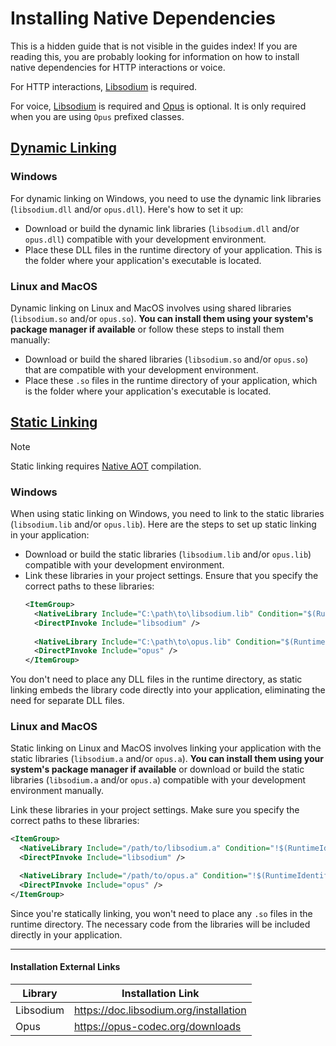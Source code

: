 # Installing Native Dependencies

This is a hidden guide that is not visible in the guides index! If you are reading this, you are probably looking for information on how to install native dependencies for HTTP interactions or voice.

For HTTP interactions, [Libsodium](https://doc.libsodium.org/installation) is required.

For voice, [Libsodium](https://doc.libsodium.org/installation) is required and [Opus](https://opus-codec.org/downloads) is optional. It is only required when you are using `Opus` prefixed classes.

## [Dynamic Linking](#tab/dynamic)

### Windows

For dynamic linking on Windows, you need to use the dynamic link libraries (`libsodium.dll` and/or `opus.dll`). Here's how to set it up:
- Download or build the dynamic link libraries (`libsodium.dll` and/or `opus.dll`) compatible with your development environment.
- Place these DLL files in the runtime directory of your application. This is the folder where your application's executable is located.

### Linux and MacOS

Dynamic linking on Linux and MacOS involves using shared libraries (`libsodium.so` and/or `opus.so`). **You can install them using your system's package manager if available** or follow these steps to install them manually:
- Download or build the shared libraries (`libsodium.so` and/or `opus.so`) that are compatible with your development environment.
- Place these `.so` files in the runtime directory of your application, which is the folder where your application's executable is located.

## [Static Linking](#tab/static)

> [!NOTE]
> Static linking requires [Native AOT](https://learn.microsoft.com/en-us/dotnet/core/deploying/native-aot) compilation.

### Windows

When using static linking on Windows, you need to link to the static libraries (`libsodium.lib` and/or `opus.lib`). Here are the steps to set up static linking in your application:
- Download or build the static libraries (`libsodium.lib` and/or `opus.lib`) compatible with your development environment.
- Link these libraries in your project settings. Ensure that you specify the correct paths to these libraries:
  ```xml
  <ItemGroup>
    <NativeLibrary Include="C:\path\to\libsodium.lib" Condition="$(RuntimeIdentifier.StartsWith('win'))" />
    <DirectPInvoke Include="libsodium" />
    
    <NativeLibrary Include="C:\path\to\opus.lib" Condition="$(RuntimeIdentifier.StartsWith('win'))" />
    <DirectPInvoke Include="opus" />
  </ItemGroup>
  ```

You don't need to place any DLL files in the runtime directory, as static linking embeds the library code directly into your application, eliminating the need for separate DLL files.

### Linux and MacOS

Static linking on Linux and MacOS involves linking your application with the static libraries (`libsodium.a` and/or `opus.a`). **You can install them using your system's package manager if available** or download or build the static libraries (`libsodium.a` and/or `opus.a`) compatible with your development environment manually.

Link these libraries in your project settings. Make sure you specify the correct paths to these libraries:
```xml
<ItemGroup>
  <NativeLibrary Include="/path/to/libsodium.a" Condition="!$(RuntimeIdentifier.StartsWith('win'))" />
  <DirectPInvoke Include="libsodium" />

  <NativeLibrary Include="/path/to/opus.a" Condition="!$(RuntimeIdentifier.StartsWith('win'))" />
  <DirectPInvoke Include="opus" />
</ItemGroup>
```

Since you're statically linking, you won't need to place any `.so` files in the runtime directory. The necessary code from the libraries will be included directly in your application.

***

#### Installation External Links

| Library   | Installation Link                      |
|-----------|----------------------------------------|
| Libsodium | https://doc.libsodium.org/installation |
| Opus      | https://opus-codec.org/downloads       |
